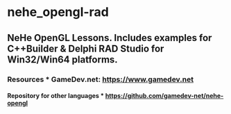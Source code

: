 # nehe_opengl-rad
## NeHe OpenGL Lessons.  Includes examples for C++Builder &amp; Delphi RAD Studio for Win32/Win64 platforms.  
### Resources  * GameDev.net: https://www.gamedev.net 
#### Repository for other languages * https://github.com/gamedev-net/nehe-opengl
